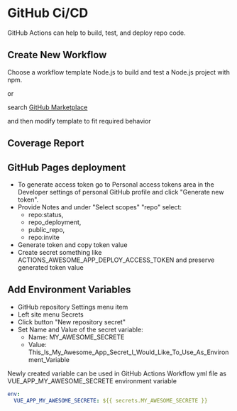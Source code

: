 # GitHub Ci/CD

GitHub Actions can help to build, test, and deploy repo code.

## Create New Workflow

Choose a workflow template Node.js to build and test a Node.js project with npm.

or

search [GitHub Marketplace](https://github.com/marketplace?type=actions)

and then modify template to fit required behavior

## Coverage Report


## GitHub Pages deployment

* To generate access token go to Personal access tokens area in the Developer settings of personal GitHub profile and click "Generate new token".
* Provide Notes and under "Select scopes" "repo" select:
  * repo:status,
  * repo_deployment,
  * public_repo,
  * repo:invite
* Generate token and copy token value
* Create secret something like ACTIONS_AWESOME_APP_DEPLOY_ACCESS_TOKEN and preserve generated token value


## Add Environment Variables

* GitHub repository Settings menu item
* Left site menu Secrets
* Click  button "New repository secret"
* Set Name and Value of the secret variable:
  * Name: MY_AWESOME_SECRETE
  * Value: This_Is_My_Awesome_App_Secret_I_Would_Like_To_Use_As_Environment_Variable

Newly created variable can be used in GitHub Actions Workflow yml file as VUE_APP_MY_AWESOME_SECRETE environment variable

```yml
env:
  VUE_APP_MY_AWESOME_SECRETE: ${{ secrets.MY_AWESOME_SECRETE }}
```
